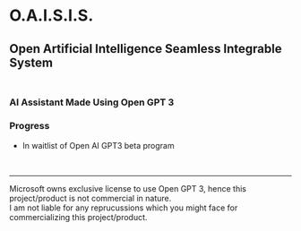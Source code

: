 # O.A.I.S.I.S.
## Open Artificial Intelligence Seamless Integrable System  <br/><br/>
### AI Assistant Made Using Open GPT 3

### Progress
- In waitlist of Open AI GPT3 beta program

<br/><hr/>

Microsoft owns exclusive license to use Open GPT 3, hence this project/product is not commercial in nature.<br/>
I am not liable for any reprucussions which you might face for commercializing this project/product.